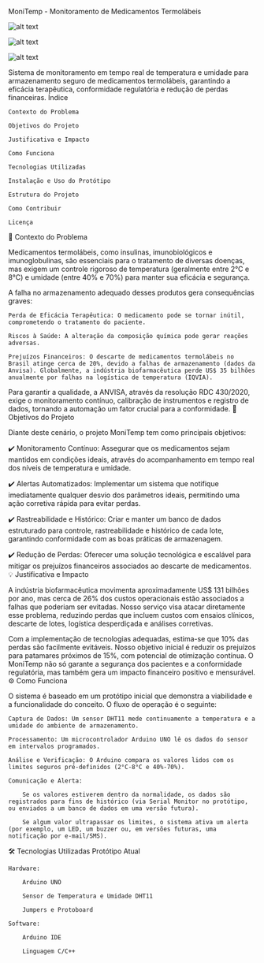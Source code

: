 MoniTemp - Monitoramento de Medicamentos Termolábeis

![alt text](https://img.shields.io/badge/status-em%20desenvolvimento-yellow)


![alt text](https://img.shields.io/badge/linguagem-C%2B%2B%20(Arduino)-blue)


![alt text](https://img.shields.io/badge/licença-MIT-green)

Sistema de monitoramento em tempo real de temperatura e umidade para armazenamento seguro de medicamentos termolábeis, garantindo a eficácia terapêutica, conformidade regulatória e redução de perdas financeiras.
Índice

    Contexto do Problema

    Objetivos do Projeto

    Justificativa e Impacto

    Como Funciona

    Tecnologias Utilizadas

    Instalação e Uso do Protótipo

    Estrutura do Projeto

    Como Contribuir

    Licença

📖 Contexto do Problema

Medicamentos termolábeis, como insulinas, imunobiológicos e imunoglobulinas, são essenciais para o tratamento de diversas doenças, mas exigem um controle rigoroso de temperatura (geralmente entre 2°C e 8°C) e umidade (entre 40% e 70%) para manter sua eficácia e segurança.

A falha no armazenamento adequado desses produtos gera consequências graves:

    Perda de Eficácia Terapêutica: O medicamento pode se tornar inútil, comprometendo o tratamento do paciente.

    Riscos à Saúde: A alteração da composição química pode gerar reações adversas.

    Prejuízos Financeiros: O descarte de medicamentos termolábeis no Brasil atinge cerca de 20%, devido a falhas de armazenamento (dados da Anvisa). Globalmente, a indústria biofarmacêutica perde US$ 35 bilhões anualmente por falhas na logística de temperatura (IQVIA).

Para garantir a qualidade, a ANVISA, através da resolução RDC 430/2020, exige o monitoramento contínuo, calibração de instrumentos e registro de dados, tornando a automação um fator crucial para a conformidade.
🎯 Objetivos do Projeto

Diante deste cenário, o projeto MoniTemp tem como principais objetivos:

✔️ Monitoramento Contínuo: Assegurar que os medicamentos sejam mantidos em condições ideais, através do acompanhamento em tempo real dos níveis de temperatura e umidade.

✔️ Alertas Automatizados: Implementar um sistema que notifique imediatamente qualquer desvio dos parâmetros ideais, permitindo uma ação corretiva rápida para evitar perdas.

✔️ Rastreabilidade e Histórico: Criar e manter um banco de dados estruturado para controle, rastreabilidade e histórico de cada lote, garantindo conformidade com as boas práticas de armazenagem.

✔️ Redução de Perdas: Oferecer uma solução tecnológica e escalável para mitigar os prejuízos financeiros associados ao descarte de medicamentos.
💡 Justificativa e Impacto

A indústria biofarmacêutica movimenta aproximadamente US$ 131 bilhões por ano, mas cerca de 26% dos custos operacionais estão associados a falhas que poderiam ser evitadas. Nosso serviço visa atacar diretamente esse problema, reduzindo perdas que incluem custos com ensaios clínicos, descarte de lotes, logística desperdiçada e análises corretivas.

Com a implementação de tecnologias adequadas, estima-se que 10% das perdas são facilmente evitáveis. Nosso objetivo inicial é reduzir os prejuízos para patamares próximos de 15%, com potencial de otimização contínua. O MoniTemp não só garante a segurança dos pacientes e a conformidade regulatória, mas também gera um impacto financeiro positivo e mensurável.
⚙️ Como Funciona

O sistema é baseado em um protótipo inicial que demonstra a viabilidade e a funcionalidade do conceito. O fluxo de operação é o seguinte:

    Captura de Dados: Um sensor DHT11 mede continuamente a temperatura e a umidade do ambiente de armazenamento.

    Processamento: Um microcontrolador Arduino UNO lê os dados do sensor em intervalos programados.

    Análise e Verificação: O Arduino compara os valores lidos com os limites seguros pré-definidos (2°C-8°C e 40%-70%).

    Comunicação e Alerta:

        Se os valores estiverem dentro da normalidade, os dados são registrados para fins de histórico (via Serial Monitor no protótipo, ou enviados a um banco de dados em uma versão futura).

        Se algum valor ultrapassar os limites, o sistema ativa um alerta (por exemplo, um LED, um buzzer ou, em versões futuras, uma notificação por e-mail/SMS).

🛠️ Tecnologias Utilizadas
Protótipo Atual

    Hardware:

        Arduino UNO

        Sensor de Temperatura e Umidade DHT11

        Jumpers e Protoboard

    Software:

        Arduino IDE

        Linguagem C/C++
